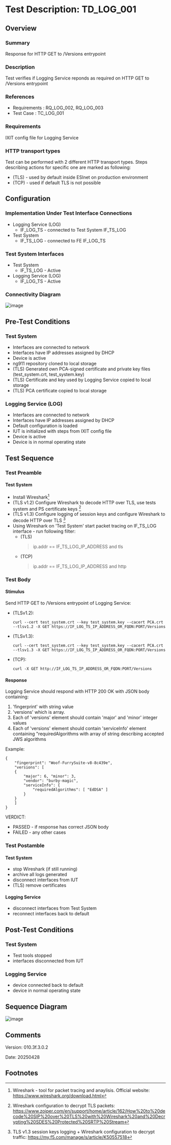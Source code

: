 # Test Description: TD_LOG_001
## Overview
### Summary
Response for HTTP GET to /Versions entrypoint

### Description
Test verifies if Logging Service reponds as required on HTTP GET to /Versions entrypoint

### References
* Requirements : RQ_LOG_002, RQ_LOG_003
* Test Case    : TC_LOG_001

### Requirements
IXIT config file for Logging Service

### HTTP transport types
Test can be performed with 2 different HTTP transport types. Steps describing actions for specific one are marked as following:
- (TLS) - used by default inside ESInet on production environment
- (TCP) - used if default TLS is not possible

## Configuration
### Implementation Under Test Interface Connections
<!-- Identify each of the FEs that are part of the configuration and how they are connected -->
* Logging Service (LOG)
  * IF_LOG_TS - connected to Test System IF_TS_LOG
* Test System
  * IF_TS_LOG - connected to FE IF_LOG_TS

### Test System Interfaces
<!-- Identify each of the test system interfaces and whether it will be in active or monitor mode -->
* Test System 
  * IF_TS_LOG - Active
* Logging Service (LOG)
  * IF_LOG_TS - Active
 
### Connectivity Diagram
<!--
[![](https://mermaid.ink/img/pako:eNpdkFFPhDAMx7_K0mfuMuAcbDE-GY0JxkTuyZBcJusB8djIGCoSvrsTTLyzT-2v_fffdILSKAQBx5P5KGtpHcmeC018PNwd9vkhe7q_3mxufOEzD9ZeP7xWVnY12WPvSD72Dtu1c6FcEWr1T5WZqmp0RXK0702JF8pzG6-EAFq0rWyUP3L6wQW4GlssQPhUSftWQKFnPycHZ_JRlyCcHTCAoVPS4W0jvWkL4ihPvaed1C_G_NWoGmfs4_qF5RnLDIgJPkGEEduGjHOexJTzlCdRACMIT2Ma0TBKOaeUhzs2B_C1rN1tI8YYTRIWxmlMr5IArBmq-tdw_gZptW8B?type=png)](https://mermaid.live/edit#pako:eNpdkFFPhDAMx7_K0mfuMuAcbDE-GY0JxkTuyZBcJusB8djIGCoSvrsTTLyzT-2v_fffdILSKAQBx5P5KGtpHcmeC018PNwd9vkhe7q_3mxufOEzD9ZeP7xWVnY12WPvSD72Dtu1c6FcEWr1T5WZqmp0RXK0702JF8pzG6-EAFq0rWyUP3L6wQW4GlssQPhUSftWQKFnPycHZ_JRlyCcHTCAoVPS4W0jvWkL4ihPvaed1C_G_NWoGmfs4_qF5RnLDIgJPkGEEduGjHOexJTzlCdRACMIT2Ma0TBKOaeUhzs2B_C1rN1tI8YYTRIWxmlMr5IArBmq-tdw_gZptW8B)
-->

![image](../_assets/LOG/TD_LOG_001_Connectivity_Diagram.png)


## Pre-Test Conditions
### Test System
* Interfaces are connected to network
* Interfaces have IP addresses assigned by DHCP
* Device is active
* ng911 repository cloned to local storage
* (TLS) Generated own PCA-signed certificate and private key files (test_system.crt, test_system.key)
* (TLS) Certificate and key used by Logging Service copied to local storage
* (TLS) PCA certificate copied to local storage

### Logging Service (LOG)
* Interfaces are connected to network
* Interfaces have IP addresses assigned by DHCP
* Default configuration is loaded
* IUT is initialized with steps from IXIT config file
* Device is active
* Device is in normal operating state

## Test Sequence

### Test Preamble

#### Test System
* Install Wireshark[^1]
* (TLS v1.2) Configure Wireshark to decode HTTP over TLS, use tests system and PS certificate keys [^2]
* (TLS v1.3) Configure logging of session keys and configure Wireshark to decode HTTP over TLS [^3]
* Using Wireshark on 'Test System' start packet tracing on IF_TS_LOG interface - run following filter:
   * (TLS)
     > ip.addr == IF_TS_LOG_IP_ADDRESS and tls
   * (TCP)
     > ip.addr == IF_TS_LOG_IP_ADDRESS and http

### Test Body

#### Stimulus
Send HTTP GET to /Versions entrypoint of Logging Service:

- (TLSv1.2):
  
  `curl --cert test_system.crt --key test_system.key --cacert PCA.crt --tlsv1.2 -X GET https://IF_LOG_TS_IP_ADDRESS_OR_FQDN:PORT/Versions`

- (TLSv1.3):
  
  `curl --cert test_system.crt --key test_system.key --cacert PCA.crt --tlsv1.3 -X GET https://IF_LOG_TS_IP_ADDRESS_OR_FQDN:PORT/Versions`

- (TCP):
  
  `curl -X GET http://IF_LOG_TS_IP_ADDRESS_OR_FQDN:PORT/Versions`

#### Response
Logging Service should respond with HTTP 200 OK with JSON body containing:
1. 'fingerprint' with string value
2. 'versions' which is array.
3. Each of 'versions' element should contain 'major' and 'minor' integer values
4. Each of 'versions' element should contain 'serviceInfo' element containing "requiredAlgorithms with array of string describing accepted JWS algorithms

Example:

```
{
    "fingerprint": "Woof-FurrySuite-v8-8c439e",
    "versions": [
    {
        "major": 6, "minor": 3,
        "vendor": "burby-magic",
        "serviceInfo": {
            "requiredAlgorithms": [ "EdDSA" ]
        }
    }
    ]
}
```


VERDICT:
* PASSED - if response has correct JSON body
* FAILED - any other cases


### Test Postamble
#### Test System
* stop Wireshark (if still running)
* archive all logs generated
* disconnect interfaces from IUT
* (TLS) remove certificates

#### Logging Service
* disconnect interfaces from Test System
* reconnect interfaces back to default

## Post-Test Conditions
### Test System 
* Test tools stopped
* interfaces disconnected from IUT

### Logging Service
* device connected back to default
* device in normal operating state

## Sequence Diagram
<!--
[![](https://mermaid.ink/img/pako:eNpdkMtOwzAQRX_FmhWIpHKS4sReVEICgXi1UrJC3ljJNLEgdnEcoFT9d5K0qIhZzYzOvfPYQWkrBAFhGEpTWrPWtZCGkFY7Z91V6a3rBFmrtw6lmaAO33s0JV5rVTvVjvAhCuw8ybedxzZcLC4ebV1rU5Mc3YcuUZC7oliR25vipPiHjKo_JkdFTClZPpCzT-0bcp8vn88hgBZdq3Q1LL4b7ST4BluUIIa0Uu5VgjT7gVO9t_nWlCC86zGAflMp_7s6iOmuADbKvFh7qrHSw91Ph89MD5oYEDv4AhHFbBYxznmaUM4znsYBbEEM3YTGNIozzinl0ZztA_iebOezmDFG05RFSZbQyzQAZ_u6OQ7c_wAkzHfh?type=png)](https://mermaid.live/edit#pako:eNpdkMtOwzAQRX_FmhWIpHKS4sReVEICgXi1UrJC3ljJNLEgdnEcoFT9d5K0qIhZzYzOvfPYQWkrBAFhGEpTWrPWtZCGkFY7Z91V6a3rBFmrtw6lmaAO33s0JV5rVTvVjvAhCuw8ybedxzZcLC4ebV1rU5Mc3YcuUZC7oliR25vipPiHjKo_JkdFTClZPpCzT-0bcp8vn88hgBZdq3Q1LL4b7ST4BluUIIa0Uu5VgjT7gVO9t_nWlCC86zGAflMp_7s6iOmuADbKvFh7qrHSw91Ph89MD5oYEDv4AhHFbBYxznmaUM4znsYBbEEM3YTGNIozzinl0ZztA_iebOezmDFG05RFSZbQyzQAZ_u6OQ7c_wAkzHfh)
-->

![image](../_assets/LOG/TD_LOG_001_Sequence_Diagram.png)


## Comments

Version:  010.3f.3.0.2

Date:     20250428

## Footnotes
[^1]: Wireshark - tool for packet tracing and anaylisis. Official website: https://www.wireshark.org/download.html
[^2]: Wireshark configuration to decrypt TLS packets: https://www.zoiper.com/en/support/home/article/162/How%20to%20decode%20SIP%20over%20TLS%20with%20Wireshark%20and%20Decrypting%20SDES%20Protected%20SRTP%20Stream
[^3]: TLS v1.3 session keys logging + Wireshark configuration to decrypt traffic: https://my.f5.com/manage/s/article/K50557518

